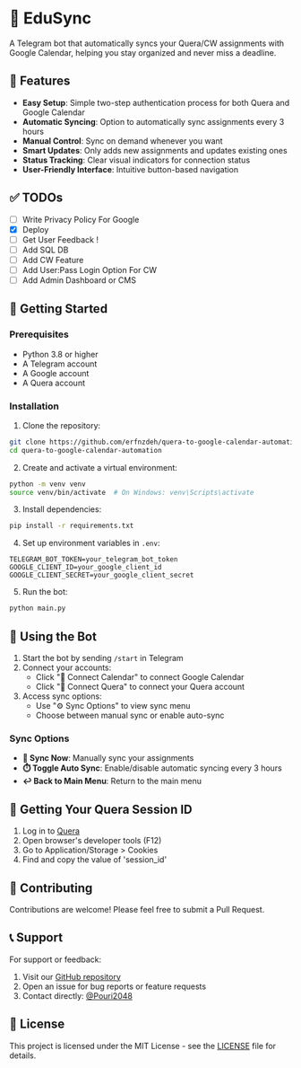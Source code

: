 # 📅 EduSync

A Telegram bot that automatically syncs your Quera/CW assignments with Google Calendar, helping you stay organized and never miss a deadline.

## 🌟 Features

- **Easy Setup**: Simple two-step authentication process for both Quera and Google Calendar
- **Automatic Syncing**: Option to automatically sync assignments every 3 hours
- **Manual Control**: Sync on demand whenever you want
- **Smart Updates**: Only adds new assignments and updates existing ones
- **Status Tracking**: Clear visual indicators for connection status
- **User-Friendly Interface**: Intuitive button-based navigation

## ✅ TODOs
- [ ] Write Privacy Policy For Google
- [x] Deploy
- [ ] Get User Feedback !
- [ ] Add SQL DB
- [ ] Add CW Feature
- [ ] Add User:Pass Login Option For CW
- [ ] Add Admin Dashboard or CMS

## 🚀 Getting Started

### Prerequisites

- Python 3.8 or higher
- A Telegram account
- A Google account
- A Quera account

### Installation

1. Clone the repository:
```bash
git clone https://github.com/erfnzdeh/quera-to-google-calendar-automation.git
cd quera-to-google-calendar-automation
```

2. Create and activate a virtual environment:
```bash
python -m venv venv
source venv/bin/activate  # On Windows: venv\Scripts\activate
```

3. Install dependencies:
```bash
pip install -r requirements.txt
```

4. Set up environment variables in `.env`:
```
TELEGRAM_BOT_TOKEN=your_telegram_bot_token
GOOGLE_CLIENT_ID=your_google_client_id
GOOGLE_CLIENT_SECRET=your_google_client_secret
```

5. Run the bot:
```bash
python main.py
```

## 📱 Using the Bot

1. Start the bot by sending `/start` in Telegram
2. Connect your accounts:
   - Click "🔗 Connect Calendar" to connect Google Calendar
   - Click "🔗 Connect Quera" to connect your Quera account
3. Access sync options:
   - Use "⚙️ Sync Options" to view sync menu
   - Choose between manual sync or enable auto-sync

### Sync Options

- **🔄 Sync Now**: Manually sync your assignments
- **⏱️ Toggle Auto Sync**: Enable/disable automatic syncing every 3 hours
- **↩️ Back to Main Menu**: Return to the main menu

## 🔑 Getting Your Quera Session ID

1. Log in to [Quera](https://quera.org)
2. Open browser's developer tools (F12)
3. Go to Application/Storage > Cookies
4. Find and copy the value of 'session_id'

## 🤝 Contributing

Contributions are welcome! Please feel free to submit a Pull Request.

## 📞 Support

For support or feedback:
1. Visit our [GitHub repository](https://github.com/erfnzdeh/quera-to-google-calendar-automation)
2. Open an issue for bug reports or feature requests
3. Contact directly: [@Pouri2048](https://t.me/Pouri2048)

## 📄 License

This project is licensed under the MIT License - see the [LICENSE](LICENSE) file for details.
